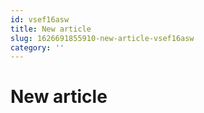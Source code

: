 ```yaml
---
id: vsef16asw
title: New article
slug: 1626691855910-new-article-vsef16asw
category: ''
---
```

# New article

